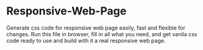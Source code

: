 # Responsive-Web-Page
Generate css code for responsive web page easily, fast and flexible for changes.
Run this file in browser, fill in all what you need, and get vanila css code ready to use
and build with it a real responsive web page.
